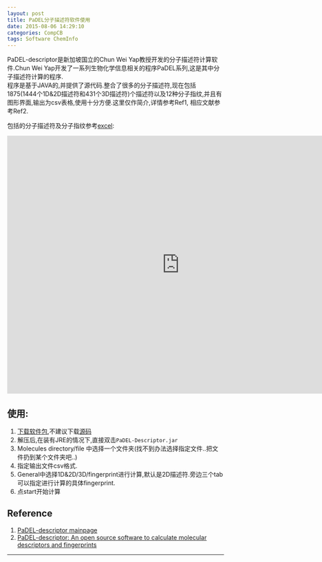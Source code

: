 ```yaml
---
layout: post
title: PaDEL分子描述符软件使用
date: 2015-08-06 14:29:10
categories: CompCB
tags: Software ChemInfo
---
```


PaDEL-descriptor是新加坡国立的Chun Wei Yap教授开发的分子描述符计算软件.Chun Wei Yap开发了一系列生物化学信息相关的程序PaDEL系列,这是其中分子描述符计算的程序.  
程序是基于JAVA的,并提供了源代码.整合了很多的分子描述符,现在包括1875(1444个1D&2D描述符和431个3D描述符)个描述符以及12种分子指纹,并且有图形界面,输出为csv表格,使用十分方便.这里仅作简介,详情参考Ref1, 相应文献参考Ref2.

包括的分子描述符及分子指纹参考[excel](http://www.yapcwsoft.com/dd/padeldescriptor/Descriptors.xls):  

<iframe src="https://sheet.zoho.com/view.do?url=http://www.yapcwsoft.com/dd/padeldescriptor/Descriptors.xls" style="width:800px; height:600px;" frameborder="0"></iframe>

## 使用:

1. [下载软件包](http://www.yapcwsoft.com/dd/padeldescriptor/PaDEL-Descriptor.zip),不建议下载[源码](http://www.yapcwsoft.com/dd/padeldescriptor/PaDEL-Descriptor_src.zip) 
2. 解压后,在装有JRE的情况下,直接双击`PaDEL-Descriptor.jar`
3. Molecules directory/file 中选择一个文件夹(找不到办法选择指定文件..把文件扔到某个文件夹吧..)
4. 指定输出文件csv格式.
5. General中选择1D&2D/3D/fingerprint进行计算,默认是2D描述符.旁边三个tab可以指定进行计算的具体fingerprint.
6. 点start开始计算

## Reference
1. [PaDEL-descriptor mainpage](http://www.yapcwsoft.com/dd/padeldescriptor/)
2. [PaDEL-descriptor: An open source software to calculate molecular descriptors and fingerprints](http://onlinelibrary.wiley.com/doi/10.1002/jcc.21707/abstract)

------
